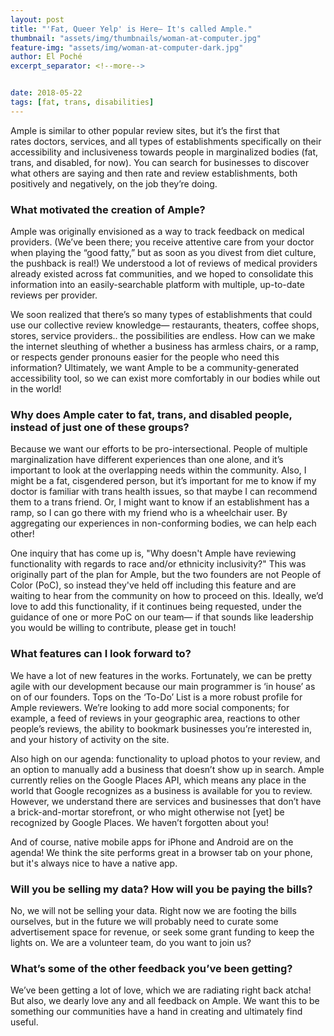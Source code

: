 ```yaml
---
layout: post
title: "'Fat, Queer Yelp' is Here— It's called Ample."
thumbnail: "assets/img/thumbnails/woman-at-computer.jpg"
feature-img: "assets/img/woman-at-computer-dark.jpg"
author: El Poché
excerpt_separator: <!--more-->


date: 2018-05-22
tags: [fat, trans, disabilities]
---
```


Ample is similar to other popular review sites, but it’s the first that rates doctors, services, and all types of establishments specifically on their accessibility and inclusiveness towards people in marginalized bodies (fat, trans, and disabled, for now). You can search for businesses to discover what others are saying and then rate and review establishments, both positively and negatively, on the job they’re doing.

<!--more-->

### What motivated the creation of Ample?

Ample was originally envisioned as a way to track feedback on medical providers. (We’ve been there; you receive attentive care from your doctor when playing the “good fatty,” but as soon as you divest from diet culture, the pushback is real!) We understood a lot of reviews of medical providers already existed across fat communities, and we hoped to consolidate this information into an easily-searchable platform with multiple, up-to-date reviews per provider.

We soon realized that there’s so many types of establishments that could use our collective review knowledge— restaurants, theaters, coffee shops, stores, service providers.. the possibilities are endless. How can we make the internet sleuthing of whether a business has armless chairs, or a ramp, or respects gender pronouns easier for the people who need this information? Ultimately, we want Ample to be a community-generated accessibility tool, so we can exist more comfortably in our bodies while out in the world!

### Why does Ample cater to fat, trans, and disabled people, instead of just one of these groups?

Because we want our efforts to be pro-intersectional. People of multiple marginalization have different experiences than one alone, and it’s important to look at the overlapping needs within the community. Also, I might be a fat, cisgendered person, but it’s important for me to know if my doctor is familiar with trans health issues, so that maybe I can recommend them to a trans friend. Or, I might want to know if an establishment has a ramp, so I can go there with my friend who is a wheelchair user. By aggregating our experiences in non-conforming bodies, we can help each other!

One inquiry that has come up is, "Why doesn't Ample have reviewing functionality with regards to race and/or ethnicity inclusivity?" This was originally part of the plan for Ample, but the two founders are not People of Color (PoC), so instead they've held off including this feature and are waiting to hear from the community on how to proceed on this. Ideally, we’d love to add this functionality, if it continues being requested, under the guidance of one or more PoC on our team— if that sounds like leadership you would be willing to contribute, please get in touch!

### What features can I look forward to?

We have a lot of new features in the works. Fortunately, we can be pretty agile with our development because our main programmer is ‘in house’ as on of our founders. Tops on the ‘To-Do’ List is a more robust profile for Ample reviewers. We’re looking to add more social components; for example, a feed of reviews in your geographic area, reactions to other people’s reviews, the ability to bookmark businesses you’re interested in, and your history of activity on the site.

Also high on our agenda: functionality to upload photos to your review, and an option to manually add a business that doesn’t show up in search. Ample currently relies on the Google Places API, which means any place in the world that Google recognizes as a business is available for you to review. However, we understand there are services and businesses that don’t have a brick-and-mortar storefront, or who might otherwise not [yet] be recognized by Google Places. We haven’t forgotten about you!

And of course, native mobile apps for iPhone and Android are on the agenda! We think the site performs great in a browser tab on your phone, but it's always nice to have a native app.

### Will you be selling my data? How will you be paying the bills?

No, we will not be selling your data. Right now we are footing the bills ourselves, but in the future we will probably need to curate some advertisement space for revenue, or seek some grant funding to keep the lights on. We are a volunteer team, do you want to join us?

### What’s some of the other feedback you’ve been getting?

We’ve been getting a lot of love, which we are radiating right back atcha! But also, we dearly love any and all feedback on Ample. We want this to be something our communities have a hand in creating and ultimately find useful.

